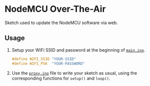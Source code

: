 # NodeMCU Over-The-Air

Sketch used to update the NodeMCU software via web.

## Usage

1. Setup your WiFi SSID and password at the beginning of [`main.ino`](./src/main.ino).
   ```cpp
   #define WIFI_SSID "YOUR-SSID"
   #define WIFI_PSK  "YOUR-PASSWORD"
   ```

2. Use the [`proxy.ino`](./src/proxy.ino) file to write your sketch as usual, using the corresponding functions for `setup()` and `loop()`.
